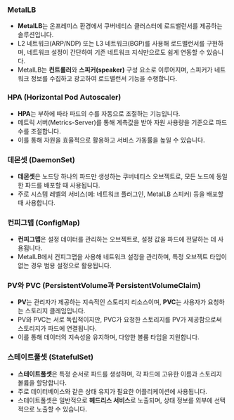 ### MetalLB

- **MetalLB**는 온프레미스 환경에서 쿠버네티스 클러스터에 로드밸런서를 제공하는 솔루션입니다.
- L2 네트워크(ARP/NDP) 또는 L3 네트워크(BGP)를 사용해 로드밸런서를 구현하며, 네트워크 설정이 간단하여 기존 네트워크 지식만으로도 쉽게 연동할 수 있습니다.
- MetalLB는 **컨트롤러**와 **스피커(speaker)** 구성 요소로 이루어지며, 스피커가 네트워크 정보를 수집하고 광고하여 로드밸런서 기능을 수행합니다.

### HPA (Horizontal Pod Autoscaler)

- **HPA**는 부하에 따라 파드의 수를 자동으로 조절하는 기능입니다.
- 메트릭 서버(Metrics-Server)를 통해 계측값을 받아 자원 사용량을 기준으로 파드 수를 조절합니다.
- 이를 통해 자원을 효율적으로 활용하고 서비스 가동률을 높일 수 있습니다.

### 데몬셋 (DaemonSet)

- **데몬셋**은 노드당 하나의 파드만 생성하는 쿠버네티스 오브젝트로, 모든 노드에 동일한 파드를 배포할 때 사용됩니다.
- 주로 시스템 레벨의 서비스(예: 네트워크 플러그인, MetalLB 스피커) 등을 배포할 때 사용합니다.

### 컨피그맵 (ConfigMap)

- **컨피그맵**은 설정 데이터를 관리하는 오브젝트로, 설정 값을 파드에 전달하는 데 사용됩니다.
- MetalLB에서 컨피그맵을 사용해 네트워크 설정을 관리하며, 특정 오브젝트 타입이 없는 경우 범용 설정으로 활용됩니다.

### PV와 PVC (PersistentVolume과 PersistentVolumeClaim)

- **PV**는 관리자가 제공하는 지속적인 스토리지 리소스이며, **PVC**는 사용자가 요청하는 스토리지 클레임입니다.
- PV와 PVC는 서로 독립적이지만, PVC가 요청한 스토리지를 PV가 제공함으로써 스토리지가 파드에 연결됩니다.
- 이를 통해 데이터의 지속성을 유지하며, 다양한 볼륨 타입을 지원합니다.

### 스테이트풀셋 (StatefulSet)

- **스테이트풀셋**은 특정 순서로 파드를 생성하며, 각 파드에 고유한 이름과 스토리지 볼륨을 할당합니다.
- 주로 데이터베이스와 같은 상태 유지가 필요한 어플리케이션에 사용됩니다.
- 스테이트풀셋은 일반적으로 **헤드리스 서비스**로 노출되며, 상태 정보를 외부에 선택적으로 노출할 수 있습니다.
